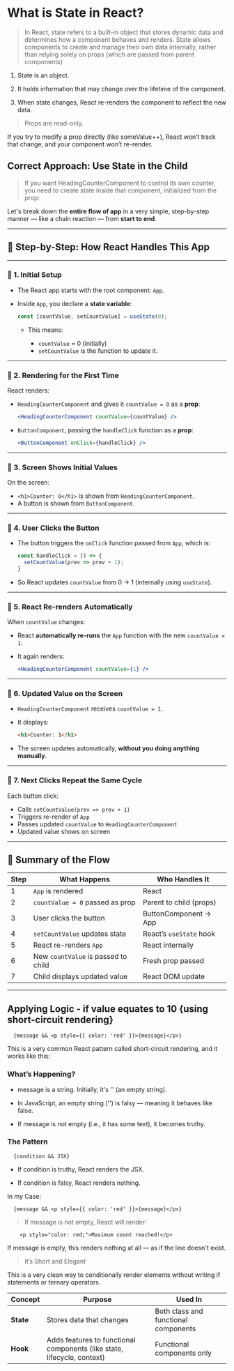 # What is State in React?

> In React, state refers to a built-in object that stores dynamic data and determines how a component behaves and renders. State allows components to create and manage their own data internally, rather than relying solely on props (which are passed from parent components)

1. State is an object.

2. It holds information that may change over the lifetime of the component.

3. When state changes, React re-renders the component to reflect the new data.


> Props are read-only.

If you try to modify a prop directly (like someValue++), React won’t track that change, and your component won’t re-render.

## Correct Approach: Use State in the Child

> If you want HeadingCounterComponent to control its own counter, you need to create state inside that component, initialized from the prop:



Let's break down the **entire flow of app** in a very simple, step-by-step manner — like a chain reaction — from **start to end**.

---

## 🚦 Step-by-Step: How React Handles This App

---

### 🔹 1. **Initial Setup**

* The React app starts with the root component: `App`.
* Inside `App`, you declare a **state variable**:

  ```js
  const [countValue, setCountValue] = useState(0);
  ```

  * This means:

    * `countValue` = 0 (initially)
    * `setCountValue` is the function to update it.

---

### 🔹 2. **Rendering for the First Time**

React renders:

* `HeadingCounterComponent` and gives it `countValue = 0` as a **prop**:

  ```jsx
  <HeadingCounterComponent countValue={countValue} />
  ```
* `ButtonComponent`, passing the `handleClick` function as a **prop**:

  ```jsx
  <ButtonComponent onClick={handleClick} />
  ```

---

### 🔹 3. **Screen Shows Initial Values**

On the screen:

* `<h1>Counter: 0</h1>` is shown from `HeadingCounterComponent`.
* A button is shown from `ButtonComponent`.

---

### 🔹 4. **User Clicks the Button**

* The button triggers the `onClick` function passed from `App`, which is:

  ```js
  const handleClick = () => {
    setCountValue(prev => prev + 1);
  }
  ```

* So React updates `countValue` from 0 → 1 (internally using `useState`).

---

### 🔹 5. **React Re-renders Automatically**

When `countValue` changes:

* React **automatically re-runs** the `App` function with the new `countValue = 1`.
* It again renders:

  ```jsx
  <HeadingCounterComponent countValue={1} />
  ```

---

### 🔹 6. **Updated Value on the Screen**

* `HeadingCounterComponent` receives `countValue = 1`.
* It displays:

  ```html
  <h1>Counter: 1</h1>
  ```
* The screen updates automatically, **without you doing anything manually**.

---

### 🔁 7. **Next Clicks Repeat the Same Cycle**

Each button click:

* Calls `setCountValue(prev => prev + 1)`
* Triggers re-render of `App`
* Passes updated `countValue` to `HeadingCounterComponent`
* Updated value shows on screen

---

## 🔁 Summary of the Flow

| Step | What Happens                        | Who Handles It          |
| ---- | ----------------------------------- | ----------------------- |
| 1    | `App` is rendered                   | React                   |
| 2    | `countValue = 0` passed as prop     | Parent to child (props) |
| 3    | User clicks the button              | ButtonComponent → App   |
| 4    | `setCountValue` updates state       | React’s `useState` hook |
| 5    | React re-renders `App`              | React internally        |
| 6    | New `countValue` is passed to child | Fresh prop passed       |
| 7    | Child displays updated value        | React DOM update        |

---

## Applying Logic - if value equates to 10 {using short-circuit rendering}

```
  {message && <p style={{ color: 'red' }}>{message}</p>}
```

This is a very common React pattern called short-circuit rendering, and it works like this:

### What’s Happening?

- message is a string. Initially, it's '' (an empty string).

- In JavaScript, an empty string ('') is falsy — meaning it behaves like false.

- If message is not empty (i.e., it has some text), it becomes truthy.

### The Pattern
```
  {condition && JSX}
```
- If condition is truthy, React renders the JSX.

- If condition is falsy, React renders nothing.

In my Case:
```
  {message && <p style={{ color: 'red' }}>{message}</p>}
```

> If message is not empty, React will render:
```
    <p style="color: red;">Maximum count reached!</p>
```

If message is empty, this renders nothing at all — as if the line doesn't exist.


> It’s Short and Elegant

This is a very clean way to conditionally render elements without writing if statements or ternary operators.


| Concept   | Purpose                                                                 | Used In                              |
| --------- | ----------------------------------------------------------------------- | ------------------------------------ |
| **State** | Stores data that changes                                                | Both class and functional components |
| **Hook**  | Adds features to functional components (like state, lifecycle, context) | Functional components only           |
